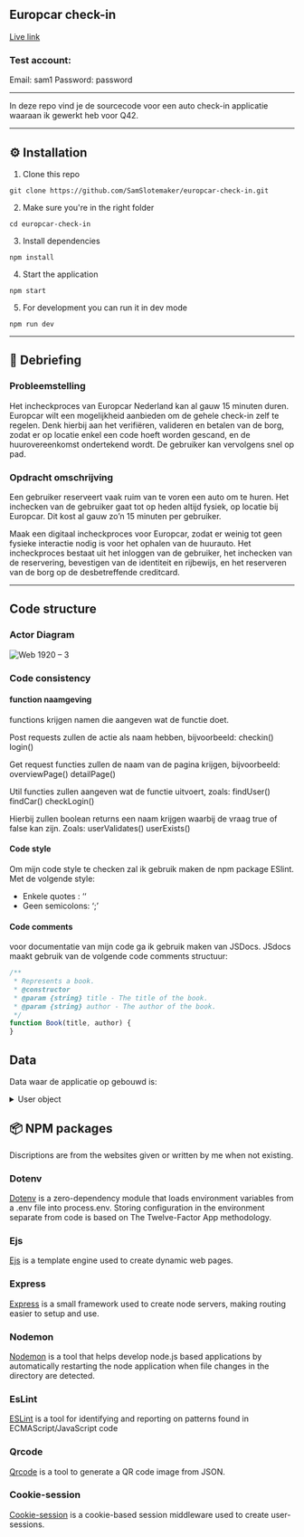## Europcar check-in

[Live link](https://europcar-checkin.herokuapp.com/)

### Test account:
Email: sam1
Password: password

--- 

In deze repo vind je de sourcecode voor een auto check-in applicatie waaraan ik gewerkt heb voor Q42. 


---

## :gear: Installation
1. Clone this repo
```
git clone https://github.com/SamSlotemaker/europcar-check-in.git
```
2. Make sure you're in the right folder
```
cd europcar-check-in
```
3. Install dependencies
```
npm install
```
4. Start the application
```
npm start
```
5. For development you can run it in dev mode
```
npm run dev
```

---


## :book: Debriefing

### Probleemstelling
Het incheckproces van Europcar Nederland kan al gauw 15 minuten duren. Europcar wilt een mogelijkheid aanbieden om de gehele check-in zelf te regelen. Denk hierbij aan het verifiëren, valideren en betalen van de borg, zodat er op locatie enkel een code hoeft worden gescand, en de huurovereenkomst ondertekend wordt. De gebruiker kan vervolgens snel op pad.

### Opdracht omschrijving
Een gebruiker reserveert vaak ruim van te voren een auto om te huren. Het inchecken van de gebruiker gaat tot op heden altijd fysiek, op locatie bij Europcar. Dit kost al gauw zo’n 15 minuten per gebruiker. 

Maak een digitaal incheckproces voor Europcar, zodat er weinig tot geen fysieke interactie nodig is voor het ophalen van de huurauto. Het incheckproces bestaat uit het inloggen van de gebruiker, het inchecken van de reservering, bevestigen van de identiteit en rijbewijs, en het reserveren van de borg op de desbetreffende creditcard. 

---
## Code structure

### Actor Diagram
![Web 1920 – 3](https://user-images.githubusercontent.com/60625329/121935435-b7cdf680-cd48-11eb-8985-4320c89e5196.png)

### Code consistency

#### function naamgeving
functions krijgen namen die aangeven wat de functie doet. 

Post requests zullen de actie als naam hebben, bijvoorbeeld: 
checkin()
login()

Get request functies zullen de naam van de pagina krijgen, bijvoorbeeld:
overviewPage()
detailPage()

Util functies zullen aangeven wat de functie uitvoert, zoals: 
findUser()
findCar()
checkLogin()

Hierbij zullen boolean returns een naam krijgen waarbij de vraag true of false kan zijn. Zoals:
userValidates() 
userExists()

#### Code style
Om mijn code style te checken zal ik gebruik maken de npm package ESlint. Met de volgende style:
- Enkele quotes : ‘‘
- Geen semicolons: ‘;’

#### Code comments 

voor documentatie van mijn code ga ik gebruik maken van JSDocs. JSdocs maakt gebruik van de volgende code comments structuur: 

```js 
/**
 * Represents a book.
 * @constructor
 * @param {string} title - The title of the book.
 * @param {string} author - The author of the book.
 */
function Book(title, author) {
}
```

## Data
Data waar de applicatie op gebouwd is:
<details>
<summary>User object</summary>

```js 

    {
        name: 'Sam Slotemaker',
        birthDate: '06-01-2000',
        email: 'test',
        password: 'password',
        adress: {
            city: 'Heiloo',
            street: 'Westerweg 311',
            zip: '1922 PS',
            country: 'Nederland'
        },
        reservations: [
            {
                id: '090909',
                car: 'Ford',
                model: 'Ka',
                startRent: new Date('Juli 1, 2021 13:30:00'),
                endRent: new Date('Juli 9, 2021 16:00:00'),
                imgUrl: '/style/images/fordKa.jpg',
                allStepsComplete: false,
                checkinStarted: false,
                checkedIn: false,
                infoConfirmed: false,
                drivers: [
                    {
                        info: {
                            name: 'Sam',
                            phone: '0612425243',
                            birthDate: '06-01-2000',
                            email: 'sam.slotemaker@test.nl'
                        },

                        documentValidated: false
                    },
                ],
                depositPayed: false
            },
            {
                id: '090910',
                car: 'Fiat',
                model: 'Punto',
                startRent: new Date('Juli 3, 2021 13:30:00'),
                endRent: new Date('Juli 7, 2021 16:00:00'),
                imgUrl: '/style/images/punto.jpg',
                allStepsComplete: false,
                checkinStarted: false,
                checkedIn: false,
                infoConfirmed: false,
                drivers: [
                    {
                        info: {
                            name: 'Sam',
                            phone: '0612425243',
                            birthDate: '06-01-2000',
                            email: 'sam.slotemaker@test.nl'
                        },
                        documentValidated: false
                    },
                ],
                depositPayed: false
            }
        ]
    }
```
</details>


## :package: NPM packages
Discriptions are from the websites given or written by me when not existing.

### Dotenv
[Dotenv](https://www.npmjs.com/package/dotenv) is a zero-dependency module that loads environment variables from a .env file into process.env. Storing configuration in the environment separate from code is based on The Twelve-Factor App methodology.

### Ejs
[Ejs](https://www.npmjs.com/package/ejs) is a template engine used to create dynamic web pages.

### Express
[Express](https://www.npmjs.com/package/express) is a small framework used to create node servers, making routing easier to setup and use.


### Nodemon
[Nodemon](https://www.npmjs.com/package/nodemon) is a tool that helps develop node.js based applications by automatically restarting the node application when file changes in the directory are detected.

### EsLint
[ESLint](https://www.npmjs.com/package/eslint) is a tool for identifying and reporting on patterns found in ECMAScript/JavaScript code

### Qrcode
[Qrcode](https://www.npmjs.com/package/qrcode) is a tool to generate a QR code image from JSON. 

### Cookie-session
[Cookie-session](https://www.npmjs.com/package/cookie-session) is a cookie-based session middleware used to create user-sessions.


